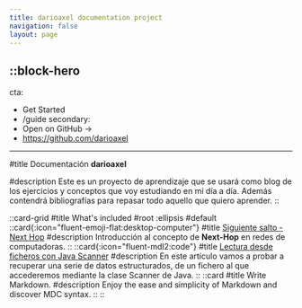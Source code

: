 ```yaml
---
title: darioaxel documentation project
navigation: false
layout: page
---
```


::block-hero
---
cta:
  - Get Started
  - /guide
secondary:
  - Open on GitHub →
  - https://github.com/darioaxel
---

#title
Documentación **darioaxel**

#description
Este es un proyecto de aprendizaje que se usará como blog de los ejercicios y conceptos que voy estudiando en mi día a día. Además contendrá bibliografías para repasar todo aquello que quiero aprender.
::

::card-grid
#title
What's included
#root
:ellipsis
#default
  ::card{:icon="fluent-emoji-flat:desktop-computer"}
  #title
  [Siguiente salto - Next Hop](2.redes/0.next-hop.md)
  #description
  Introducción al concepto de **Next-Hop** en redes de computadoras.
  ::
  ::card{:icon="fluent-mdl2:code"}
  #title
  [Lectura desde ficheros con Java Scanner](3.programacion/0.ficheros-java.md)
  #description
  En este artículo vamos a probar a recuperar una serie de datos estructurados, de un fichero al que accederemos mediante la clase Scanner de Java.
  ::
  ::card
  #title
  Write Markdown.
  #description
  Enjoy the ease and simplicity of Markdown and discover MDC syntax.
  ::
::